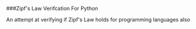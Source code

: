 ###Zipf's Law Verifcation For Python

An attempt at verifying if Zipf's Law holds for programming languages also
